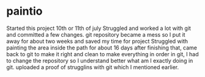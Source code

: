 # paintio
Started this project 10th or 11th of july
Struggled and worked a lot with git and committed a few changes.
git repository became a mess so I put it away for about two weeks and saved my time for project
Struggled with painting the area inside the path for about 16 days
after finishing that, came back to git to make it right and clean
to make everything in order in git, I had to change the repository so I understand better what am I exactly doing in git.
uploaded a proof of strugglins with git which I mentioned earlier.
